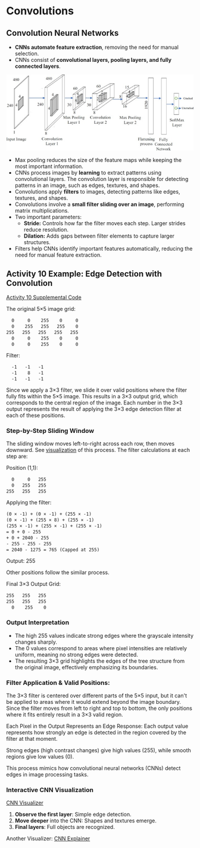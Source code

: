 # **Convolutions**  

## Convolution Neural Networks
- **CNNs automate feature extraction**, removing the need for manual selection.
- CNNs consist of **convolutional layers, pooling layers, and fully connected layers**.

![CNN architecure: ref Science Direct](images/cnn.jpg)

- Max pooling reduces the size of the feature maps while keeping the most important information.
- CNNs process images by **learning** to extract patterns using convolutional layers. The convolution layer is responsible for detecting patterns in an image, such as edges, textures, and shapes.
- Convolutions apply **filters** to images, detecting patterns like edges, textures, and shapes.
- Convolutions involve a **small filter sliding over an image**, performing matrix multiplications.
- Two important parameters:  
  - **Stride:** Controls how far the filter moves each step. Larger strides reduce resolution.
  - **Dilation:** Adds gaps between filter elements to capture larger structures.
- Filters help CNNs identify important features automatically, reducing the need for manual feature extraction.

## Activity 10 Example: Edge Detection with Convolution

[Activity 10 Supplemental Code](https://colab.research.google.com/drive/1a_E3aRfyROo1qwlPvLrqMDDRI7B65Og1?usp=sharing)

The original 5×5 image grid:
```
  0     0    255    0     0  
  0    255   255   255    0  
255   255   255   255   255  
  0     0    255    0     0  
  0     0    255    0     0  
```

Filter:
```
  -1   -1   -1  
  -1    8   -1  
  -1   -1   -1  
```

Since we apply a 3×3 filter, we slide it over valid positions where the filter fully fits within the 5×5 image. This results in a 3×3 output grid, which corresponds to the central region of the image.
Each number in the 3×3 output represents the result of applying the 3×3 edge detection filter at each of these positions.

### Step-by-Step Sliding Window

The sliding window moves left-to-right across each row, then moves downward. See [visualization](https://ezyang.github.io/convolution-visualizer/) of this process. The filter calculations at each step are:

Position (1,1):
```
  0     0   255  
  0   255   255  
255   255   255  
```

Applying the filter:
```
(0 × -1) + (0 × -1) + (255 × -1)  
(0 × -1) + (255 × 8) + (255 × -1)  
(255 × -1) + (255 × -1) + (255 × -1)  
= 0 + 0 - 255  
+ 0 + 2040 - 255  
- 255 - 255 - 255  
= 2040 - 1275 = 765 (Capped at 255)  
```
Output: 255

Other positions follow the similar process.

Final 3×3 Output Grid:
```
255   255   255  
255   255   255  
  0    255    0  
```

### Output Interpretation

- The high 255 values indicate strong edges where the grayscale intensity changes sharply.
- The 0 values correspond to areas where pixel intensities are relatively uniform, meaning no strong edges were detected.
- The resulting 3×3 grid highlights the edges of the tree structure from the original image, effectively emphasizing its boundaries.

### Filter Application & Valid Positions:

The 3×3 filter is centered over different parts of the 5×5 input, but it can't be applied to areas where it would extend beyond the image boundary.
Since the filter moves from left to right and top to bottom, the only positions where it fits entirely result in a 3×3 valid region.

Each Pixel in the Output Represents an Edge Response:
Each output value represents how strongly an edge is detected in the region covered by the filter at that moment.

Strong edges (high contrast changes) give high values (255), while smooth regions give low values (0).

This process mimics how convolutional neural networks (CNNs) detect edges in image processing tasks.

### **Interactive CNN Visualization**

[CNN Visualizer](https://adamharley.com/nn_vis/cnn/2d.html)

1. **Observe the first layer**: Simple edge detection.
2. **Move deeper** into the CNN: Shapes and textures emerge.
3. **Final layers**: Full objects are recognized.

Another Visualizer: [CNN Explainer](https://poloclub.github.io/cnn-explainer/)